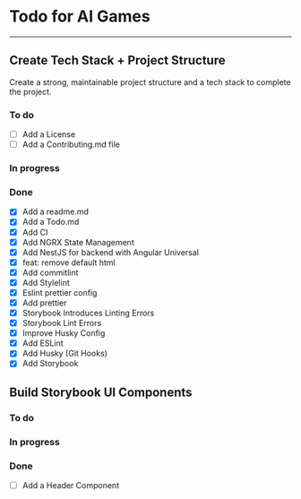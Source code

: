 # Todo for AI Games

---

## Create Tech Stack + Project Structure

Create a strong, maintainable project structure and a tech stack to complete the project.

### To do

- [ ] Add a License
- [ ] Add a Contributing.md file

### In progress

### Done

- [x] Add a readme.md
- [x] Add a Todo.md
- [x] Add CI
- [x] Add NGRX State Management
- [x] Add NestJS for backend with Angular Universal
- [x] feat: remove default html
- [x] Add commitlint
- [x] Add Stylelint
- [x] Eslint prettier config
- [x] Add prettier
- [x] Storybook Introduces Linting Errors
- [x] Storybook Lint Errors
- [x] Improve Husky Config
- [x] Add ESLint
- [x] Add Husky (Git Hooks)
- [x] Add Storybook

## Build Storybook UI Components

### To do

### In progress

### Done

- [ ] Add a Header Component
